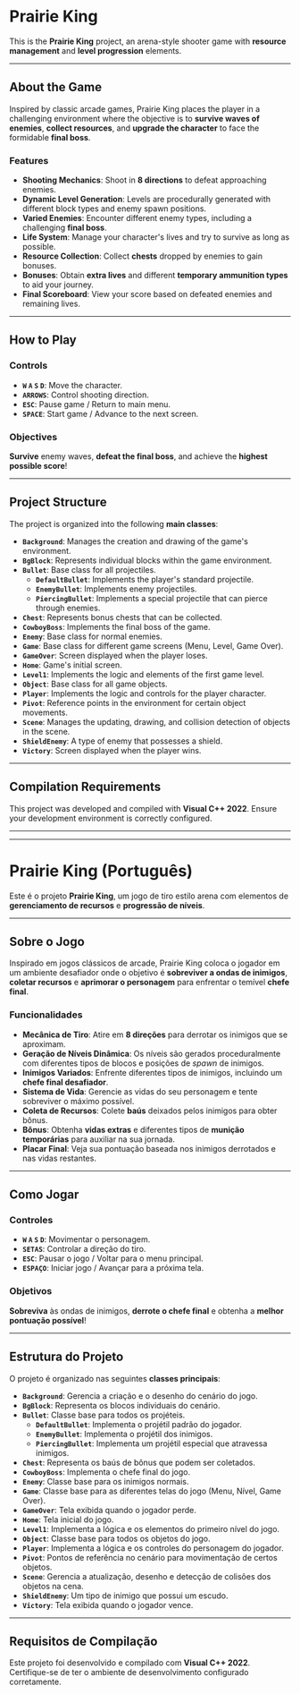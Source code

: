# Prairie King

This is the **Prairie King** project, an arena-style shooter game with **resource management** and **level progression** elements.

---

## About the Game

Inspired by classic arcade games, Prairie King places the player in a challenging environment where the objective is to **survive waves of enemies**, **collect resources**, and **upgrade the character** to face the formidable **final boss**.

### Features

* **Shooting Mechanics**: Shoot in **8 directions** to defeat approaching enemies.
* **Dynamic Level Generation**: Levels are procedurally generated with different block types and enemy spawn positions.
* **Varied Enemies**: Encounter different enemy types, including a challenging **final boss**.
* **Life System**: Manage your character's lives and try to survive as long as possible.
* **Resource Collection**: Collect **chests** dropped by enemies to gain bonuses.
* **Bonuses**: Obtain **extra lives** and different **temporary ammunition types** to aid your journey.
* **Final Scoreboard**: View your score based on defeated enemies and remaining lives.

---

## How to Play

### Controls

* **`W` `A` `S` `D`**: Move the character.
* **`ARROWS`**: Control shooting direction.
* **`ESC`**: Pause game / Return to main menu.
* **`SPACE`**: Start game / Advance to the next screen.

### Objectives

**Survive** enemy waves, **defeat the final boss**, and achieve the **highest possible score**!

---

## Project Structure

The project is organized into the following **main classes**:

* **`Background`**: Manages the creation and drawing of the game's environment.
* **`BgBlock`**: Represents individual blocks within the game environment.
* **`Bullet`**: Base class for all projectiles.
    * **`DefaultBullet`**: Implements the player's standard projectile.
    * **`EnemyBullet`**: Implements enemy projectiles.
    * **`PiercingBullet`**: Implements a special projectile that can pierce through enemies.
* **`Chest`**: Represents bonus chests that can be collected.
* **`CowboyBoss`**: Implements the final boss of the game.
* **`Enemy`**: Base class for normal enemies.
* **`Game`**: Base class for different game screens (Menu, Level, Game Over).
* **`GameOver`**: Screen displayed when the player loses.
* **`Home`**: Game's initial screen.
* **`Level1`**: Implements the logic and elements of the first game level.
* **`Object`**: Base class for all game objects.
* **`Player`**: Implements the logic and controls for the player character.
* **`Pivot`**: Reference points in the environment for certain object movements.
* **`Scene`**: Manages the updating, drawing, and collision detection of objects in the scene.
* **`ShieldEnemy`**: A type of enemy that possesses a shield.
* **`Victory`**: Screen displayed when the player wins.

---

## Compilation Requirements

This project was developed and compiled with **Visual C++ 2022**. Ensure your development environment is correctly configured.

---
---

# Prairie King (Português)

Este é o projeto **Prairie King**, um jogo de tiro estilo arena com elementos de **gerenciamento de recursos** e **progressão de níveis**.

---

## Sobre o Jogo

Inspirado em jogos clássicos de arcade, Prairie King coloca o jogador em um ambiente desafiador onde o objetivo é **sobreviver a ondas de inimigos**, **coletar recursos** e **aprimorar o personagem** para enfrentar o temível **chefe final**.

### Funcionalidades

* **Mecânica de Tiro**: Atire em **8 direções** para derrotar os inimigos que se aproximam.
* **Geração de Níveis Dinâmica**: Os níveis são gerados proceduralmente com diferentes tipos de blocos e posições de *spawn* de inimigos.
* **Inimigos Variados**: Enfrente diferentes tipos de inimigos, incluindo um **chefe final desafiador**.
* **Sistema de Vida**: Gerencie as vidas do seu personagem e tente sobreviver o máximo possível.
* **Coleta de Recursos**: Colete **baús** deixados pelos inimigos para obter bônus.
* **Bônus**: Obtenha **vidas extras** e diferentes tipos de **munição temporárias** para auxiliar na sua jornada.
* **Placar Final**: Veja sua pontuação baseada nos inimigos derrotados e nas vidas restantes.

---

## Como Jogar

### Controles

* **`W` `A` `S` `D`**: Movimentar o personagem.
* **`SETAS`**: Controlar a direção do tiro.
* **`ESC`**: Pausar o jogo / Voltar para o menu principal.
* **`ESPAÇO`**: Iniciar jogo / Avançar para a próxima tela.

### Objetivos

**Sobreviva** às ondas de inimigos, **derrote o chefe final** e obtenha a **melhor pontuação possível**!

---

## Estrutura do Projeto

O projeto é organizado nas seguintes **classes principais**:

* **`Background`**: Gerencia a criação e o desenho do cenário do jogo.
* **`BgBlock`**: Representa os blocos individuais do cenário.
* **`Bullet`**: Classe base para todos os projéteis.
    * **`DefaultBullet`**: Implementa o projétil padrão do jogador.
    * **`EnemyBullet`**: Implementa o projétil dos inimigos.
    * **`PiercingBullet`**: Implementa um projétil especial que atravessa inimigos.
* **`Chest`**: Representa os baús de bônus que podem ser coletados.
* **`CowboyBoss`**: Implementa o chefe final do jogo.
* **`Enemy`**: Classe base para os inimigos normais.
* **`Game`**: Classe base para as diferentes telas do jogo (Menu, Nível, Game Over).
* **`GameOver`**: Tela exibida quando o jogador perde.
* **`Home`**: Tela inicial do jogo.
* **`Level1`**: Implementa a lógica e os elementos do primeiro nível do jogo.
* **`Object`**: Classe base para todos os objetos do jogo.
* **`Player`**: Implementa a lógica e os controles do personagem do jogador.
* **`Pivot`**: Pontos de referência no cenário para movimentação de certos objetos.
* **`Scene`**: Gerencia a atualização, desenho e detecção de colisões dos objetos na cena.
* **`ShieldEnemy`**: Um tipo de inimigo que possui um escudo.
* **`Victory`**: Tela exibida quando o jogador vence.

---

## Requisitos de Compilação

Este projeto foi desenvolvido e compilado com **Visual C++ 2022**. Certifique-se de ter o ambiente de desenvolvimento configurado corretamente.